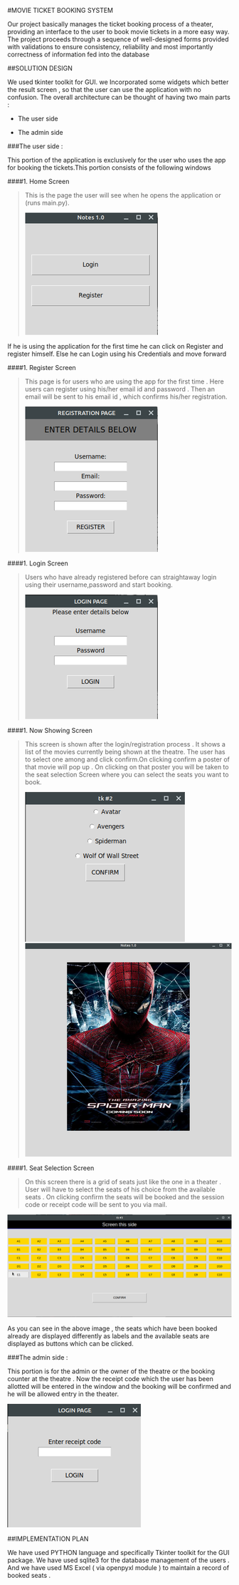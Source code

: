 #MOVIE TICKET BOOKING SYSTEM

Our project basically manages the ticket booking process of a theater,
providing an interface to the user to book movie tickets in a more easy
way. The project proceeds through a sequence of well-designed forms
provided with validations to ensure consistency, reliability and most
importantly correctness of information fed into the database

##SOLUTION DESIGN

We used tkinter toolkit for GUI. we Incorporated some widgets which
better the result screen , so that the user can use the application with
no confusion. The overall architecture can be thought of having ​two
​main parts :

-   The user side

-   The admin side

###The user side :

This portion of the application is exclusively for the user who uses the
app for booking the tickets.This portion consists of the following
windows

####1.  Home Screen

> This is the page the user will see when he opens the application or
> (runs main.py).
>
> ![](.//media/image2.png)

If he is using the application for the first time he can click on
Register and register himself. Else he can Login using his Credentials
and move forward

####1.  Register Screen

> This page is for users who are using the app for the first time . Here
> users can register using his/her email id and password . Then an email
> will be sent to his email id , which confirms his/her registration.
>
> ![](.//media/image1.png)

####1.  Login Screen

> Users who have already registered before can straightaway login using
> their username,password and start booking.
>
> ![](.//media/image3.png)

####1.  Now Showing Screen

> This screen is shown after the login/registration process . It shows a
> list of the movies currently being shown at the theatre. The user has
> to select one among and click confirm.On clicking confirm a poster of
> that movie will pop up . On clicking on that poster you will be taken
> to the seat selection Screen where you can select the seats you want
> to book.
>
> ![](.//media/image7.png)![](.//media/image6.png)

####1.  Seat Selection Screen

> On this screen there is a grid of seats just like the one in a theater
> . User will have to select the seats of his choice from the available
> seats . On clicking confirm the seats will be booked and the session
> code or receipt code will be sent to you via mail.

![](.//media/image5.png)

As you can see in the above image , the seats which have been booked
already are displayed differently as labels and the available seats are
displayed as buttons which can be clicked.

###The admin side :

This portion is for the admin or the owner of the theatre or the booking
counter at the theatre . Now the receipt code which the user has been
allotted will be entered in the window and the booking will be confirmed
and he will be allowed entry in the theater.

![](.//media/image4.png)

##IMPLEMENTATION PLAN

We have used PYTHON language and specifically Tkinter toolkit for the
GUI package. We have used sqlite3 for the database management of the
users . And we have used MS Excel ( via openpyxl module ) to maintain a
record of booked seats .
